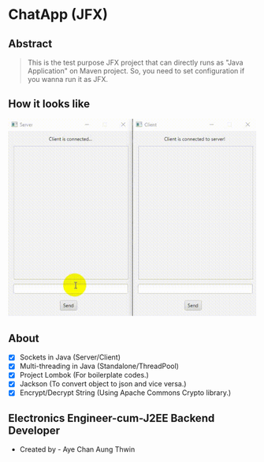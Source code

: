 # ChatApp (JFX)
## Abstract
> This is the test purpose JFX project that can directly runs as "Java Application" on Maven project.
> So, you need to set configuration if you wanna run it as JFX.

## How it looks like
<img src="images/chat-app.gif" alt="Person with 4 attributes, ER Diagram">

## About
- [X] Sockets in Java (Server/Client)
- [X] Multi-threading in Java (Standalone/ThreadPool)
- [X] Project Lombok (For boilerplate codes.)
- [X] Jackson (To convert object to json and vice versa.)
- [X] Encrypt/Decrypt String (Using Apache Commons Crypto library.)

## Electronics Engineer-cum-J2EE Backend Developer ##
-  Created by - Aye Chan Aung Thwin